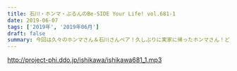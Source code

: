 ```yaml
---
title: 石川・ホンマ・ぶるんのBe-SIDE Your Life! vol.681-1
date: 2019-06-07
tags: ['2019年', '2019年06月']
draft: false
summary: 今回は久々のホンマさん＆石川さんペア！久しぶりに実家に帰ったホンマさん！どんな感じに？MIURA
---
```


http://project-phi.ddo.jp/ishikawa/ishikawa681_1.mp3
